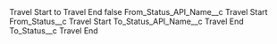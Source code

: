 <?xml version="1.0" encoding="UTF-8"?>
<CustomMetadata xmlns="http://soap.sforce.com/2006/04/metadata" xmlns:xsi="http://www.w3.org/2001/XMLSchema-instance" xmlns:xsd="http://www.w3.org/2001/XMLSchema">
    <label>Travel Start to Travel End</label>
    <protected>false</protected>
    <values>
        <field>From_Status_API_Name__c</field>
        <value xsi:type="xsd:string">Travel Start</value>
    </values>
    <values>
        <field>From_Status__c</field>
        <value xsi:type="xsd:string">Travel Start</value>
    </values>
    <values>
        <field>To_Status_API_Name__c</field>
        <value xsi:type="xsd:string">Travel End</value>
    </values>
    <values>
        <field>To_Status__c</field>
        <value xsi:type="xsd:string">Travel End</value>
    </values>
</CustomMetadata>
